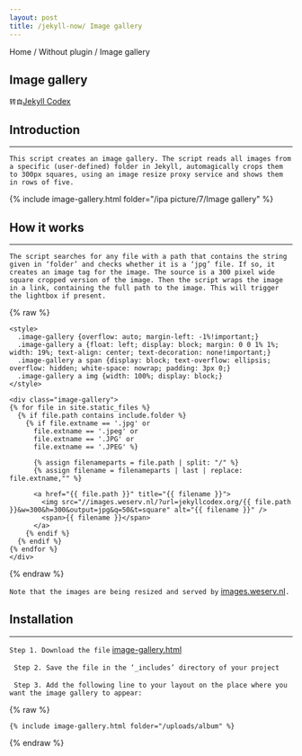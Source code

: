 ```yaml
---
layout: post
title: /jekyll-now/ Image gallery
---
```


Home / Without plugin / Image gallery

## Image gallery ##

`转自`[Jekyll Codex](https://jekyllcodex.org/without-plugin/image-gallery/#)

## Introduction ##
----

`This script creates an image gallery. The script reads all images from a specific (user-defined) folder in Jekyll, automagically crops them to 300px squares, using an image resize proxy service and shows them in rows of five.`

{% include image-gallery.html folder="/ipa picture/7/Image gallery" %}

## How it works ##
----

`The script searches for any file with a path that contains the string given in ‘folder’ and checks whether it is a ‘jpg’ file. If so, it creates an image tag for the image. The source is a 300 pixel wide square cropped version of the image. Then the script wraps the image in a link, containing the full path to the image. This will trigger the lightbox if present.`

{% raw %}

```liquid
<style>
  .image-gallery {overflow: auto; margin-left: -1%!important;}
  .image-gallery a {float: left; display: block; margin: 0 0 1% 1%; width: 19%; text-align: center; text-decoration: none!important;}
  .image-gallery a span {display: block; text-overflow: ellipsis; overflow: hidden; white-space: nowrap; padding: 3px 0;}
  .image-gallery a img {width: 100%; display: block;}
</style>

<div class="image-gallery">
{% for file in site.static_files %}
  {% if file.path contains include.folder %}
    {% if file.extname == '.jpg' or 
      file.extname == '.jpeg' or 
      file.extname == '.JPG' or 
      file.extname == '.JPEG' %}

      {% assign filenameparts = file.path | split: "/" %}
      {% assign filename = filenameparts | last | replace: file.extname,"" %}

      <a href="{{ file.path }}" title="{{ filename }}">
        <img src="//images.weserv.nl/?url=jekyllcodex.org/{{ file.path }}&w=300&h=300&output=jpg&q=50&t=square" alt="{{ filename }}" />
        <span>{{ filename }}</span>
      </a>
    {% endif %}
  {% endif %}
{% endfor %}
</div>
```

{% endraw %}

`Note that the images are being resized and served by` [images.weserv.nl](https://images.weserv.nl/)`.`

## Installation ##
----

`Step 1. Download the file` [image-gallery.html](https://raw.githubusercontent.com/jhvanderschee/jekyllcodex/gh-pages/_includes/image-gallery.html)

&nbsp;
`Step 2. Save the file in the ‘_includes’ directory of your project`

&nbsp;
`Step 3. Add the following line to your layout on the place where you want the image gallery to appear:`

{% raw %}

```liquid
{% include image-gallery.html folder="/uploads/album" %}
```

{% endraw %}
